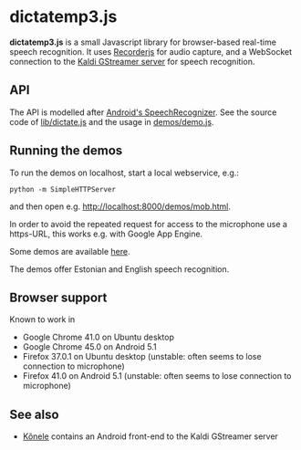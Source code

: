 dictatemp3.js
==========

__dictatemp3.js__ is a small Javascript library for browser-based real-time speech recognition.
It uses [Recorderjs](https://github.com/mattdiamond/Recorderjs) for audio capture,
and a WebSocket connection to the
[Kaldi GStreamer server](https://github.com/alumae/kaldi-gstreamer-server) for speech recognition.

API
---

The API is modelled after [Android's SpeechRecognizer](http://developer.android.com/reference/android/speech/SpeechRecognizer.html).
See the source code of [lib/dictate.js](lib/dictate.js) and
the usage in [demos/demo.js](demos/demo.js).

Running the demos
-----------------

To run the demos on localhost, start a local webservice, e.g.:

	python -m SimpleHTTPServer

and then open e.g. <http://localhost:8000/demos/mob.html>.

In order to avoid the repeated request for access to the microphone use
a https-URL, this works e.g. with Google App Engine.

Some demos are available [here](http://kaljurand.github.io/dictate.js/).

The demos offer Estonian and English speech recognition.

Browser support
---------------

Known to work in
  - Google Chrome 41.0 on Ubuntu desktop
  - Google Chrome 45.0 on Android 5.1
  - Firefox 37.0.1 on Ubuntu desktop (unstable: often seems to lose connection to microphone)
  - Firefox 41.0 on Android 5.1 (unstable: often seems to lose connection to microphone)

See also
--------

- [Kõnele](https://github.com/Kaljurand/K6nele) contains an Android front-end to the Kaldi GStreamer server
